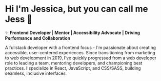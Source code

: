 # Hi I'm Jessica, but you can call me Jess 👋

✨ **Frontend Developer | Mentor | Accessibility Advocate | Driving Performance and Collaboration**

A fullstack developer with a frontend focus - I'm passionate about creating accessible, user-centered experiences. Since transitioning from marketing to web development in 2019, I’ve quickly progressed from a web developer role to leading a team, mentoring developers, and championing best practices. I specialize in React, JavaScript, and CSS/SASS, building seamless, inclusive interfaces.
<!--
**jessiicacmoore/jessiicacmoore** is a ✨ _special_ ✨ repository because its `README.md` (this file) appears on your GitHub profile.

Here are some ideas to get you started:

- 🔭 I’m currently working on ...
- 🌱 I’m currently learning ...
- 👯 I’m looking to collaborate on ...
- 🤔 I’m looking for help with ...
- 💬 Ask me about ...
- 📫 How to reach me: ...
- 😄 Pronouns: ...
- ⚡ Fun fact: ...
-->
